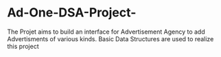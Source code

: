 # Ad-One-DSA-Project-
The Projet aims to build an interface for Advertisement Agency to add Advertisments of various kinds.
Basic Data Structures are used to realize this project
